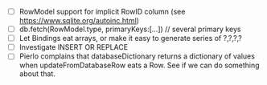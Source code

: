 - [ ] RowModel support for implicit RowID column (see https://www.sqlite.org/autoinc.html)
- [ ] db.fetch(RowModel.type, primaryKeys:[...])    // several primary keys
- [ ] Let Bindings eat arrays, or make it easy to generate series of ?,?,?,?
- [ ] Investigate INSERT OR REPLACE
- [ ] Pierlo complains that databaseDictionary returns a dictionary of values when updateFromDatabaseRow eats a Row. See if we can do something about that.
